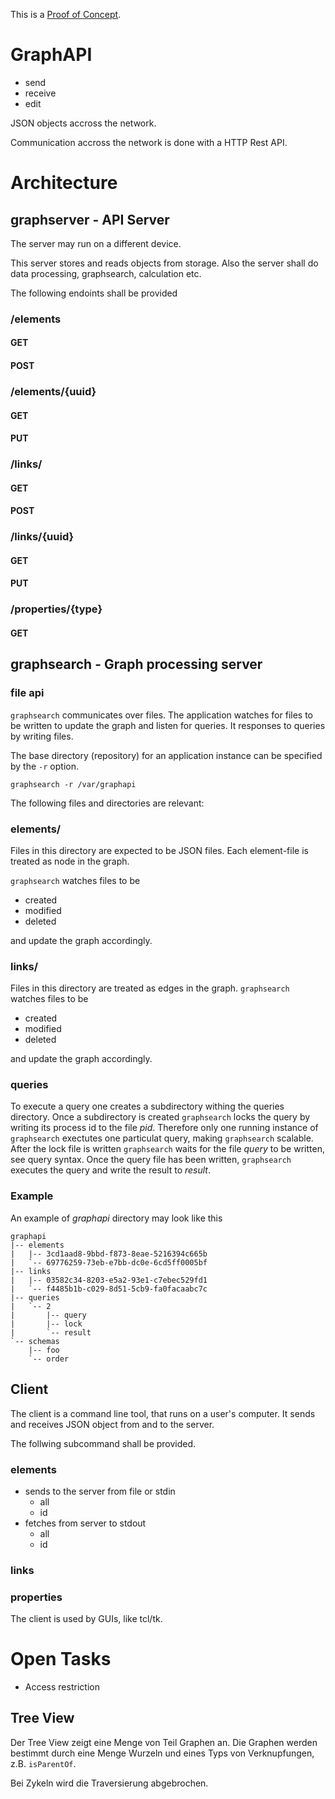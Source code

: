 This is a [Proof of Concept](POC.md).

# GraphAPI

-	send
-	receive
-	edit

JSON objects accross the network.

Communication accross the network is done with a HTTP Rest API.

# Architecture

## graphserver - API Server

The server may run on a different device.

This server stores and reads objects from storage. Also the server shall
do data processing, graphsearch, calculation etc.

The following endoints shall be provided

### /elements

#### GET

#### POST

### /elements/{uuid}

#### GET

#### PUT

### /links/

#### GET

#### POST

### /links/{uuid}

#### GET

#### PUT

### /properties/{type}

#### GET

## graphsearch - Graph processing server

### file api
`graphsearch` communicates over files. The application watches for files to be written
to update the graph and listen for queries. It responses to queries by writing files.

The base directory (repository) for an application instance can be specified by the `-r` option.

	graphsearch -r /var/graphapi

The following files and directories are relevant:

### elements/

Files in this directory are expected to be JSON files. Each element-file
is treated as node in the graph.

`graphsearch` watches files to be

- created
- modified
- deleted

and update the graph accordingly.

### links/

Files in this directory are treated as edges in the graph. `graphsearch` watches files
to be

- created
- modified
- deleted

and update the graph accordingly.

### queries

To execute a query one creates a subdirectory withing the queries directory.
Once a subdirectory is created `graphsearch` locks the query by writing its
process id to the file *pid*. Therefore only one running instance of
`graphsearch` exectutes one particulat query, making `graphsearch` scalable.
After the lock file is written `graphsearch` waits for the file *query* to be
written, see query syntax. Once the query file has been written, `graphsearch`
executes the query and write the result to *result*.

### Example

An example of *graphapi* directory may look like this

	graphapi
	|-- elements
	|   |-- 3cd1aad8-9bbd-f873-8eae-5216394c665b
	|   `-- 69776259-73eb-e7bb-dc0e-6cd5ff0005bf
	|-- links
	|   |-- 03582c34-8203-e5a2-93e1-c7ebec529fd1
	|   `-- f4485b1b-c029-8d51-5cb9-fa0facaabc7c
	|-- queries
	|   `-- 2
	|       |-- query
	|       |-- lock
	|       `-- result
	`-- schemas
		|-- foo
		`-- order



## Client

The client is a command line tool, that runs on a user's
computer. It sends and receives JSON object from and to the server.

The follwing subcommand shall be provided.

### elements

-	sends to the server from file or stdin
	-	all
	-	id
-	fetches from server to stdout
	-	all
	-	id

### links

### properties

The client is used by GUIs, like tcl/tk.

# Open Tasks
- Access restriction

## Tree View
Der Tree View zeigt eine Menge von Teil Graphen an. Die Graphen werden bestimmt durch eine Menge Wurzeln und eines Typs von
Verknupfungen, z.B. `isParentOf`.

Bei Zykeln wird die Traversierung abgebrochen.

